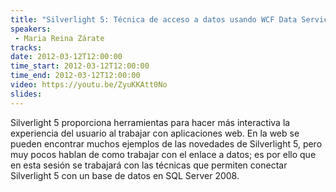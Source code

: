 ```yaml
---
title: "Silverlight 5: Técnica de acceso a datos usando WCF Data Services"
speakers:
 - Maria Reina Zárate
tracks:
date: 2012-03-12T12:00:00
time_start: 2012-03-12T12:00:00
time_end: 2012-03-12T12:00:00
video: https://youtu.be/ZyuKKAtt0No
slides:
---
```


Silverlight 5 proporciona herramientas para hacer más interactiva la experiencia del usuario al trabajar con aplicaciones web. En la web se pueden encontrar muchos ejemplos de las novedades de Silverlight 5, pero muy pocos hablan de como trabajar con el enlace a datos; es por ello que en esta sesión se trabajará con las técnicas que permiten conectar Silverlight 5 con un base de datos en SQL Server 2008.
